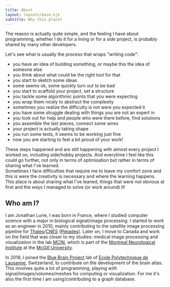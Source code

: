 ```yaml
---
title: About
layout: layouts/base.njk
subtitle: Why this place?
---
```


The reason is actually quite simple, and the feeling I have about programming, whether I do it for a living or for a side project, is probably shared by many other developers.  

Let's see what is usually the process that wraps "writing code":
- you have an idea of building something, or maybe this the idea of someone else
- you think about what could be the right tool for that
- you start to sketch some ideas
- some seems ok, some quickly turn out to be bad
- you start to scaffold your project, set a structure
- you tackle some algorithmic points that you were expecting
- you wrap them nicely to abstract the complexity
- sometimes you realize the difficulty is not were you expected it
- you have some struggle dealing with things you are not an expert in
- you look out for help and people who were there before, find solutions
- you assemble the last pieces, connect some wires
- your project is actually taking shape
- you run some tests, it seems to be working just fine
- now you are starting to feel a bit proud of your work!

These steps happened and are still happening with almost every project I worked on, including side/hobby projects. And everytime I feel like this could go further, not only in terms of optimisation but rather in terms of sharing what I've learned.  
Sometimes I face difficulties that require me to leave my comfort zone and this is were the creativity is necessary and where the learning happens. This place is about sharing what I've leaned, things that were not obvious at first and the ways I managed to solve (or work around) it!


## Who am I?
I am Jonathan Lurie, I was born in France, where I studied computer science with a major in biological signal/image processing. I started to work as an engineer in 2010, mainly contributing to the satellite image processing pipeline for [Thales](https://www.thalesgroup.com/en)/[CNES](https://cnes.fr/en) ([Pleiades](https://www.wikiwand.com/en/Pleiades_(satellite))). Later on, I move to Canada and work on the field that was closer to my studies: medical image processing and visualization in the lab [MCIN](http://mcin.ca/), which is part of the [Montreal Neurological Institute](https://www.mcgill.ca/neuro/) at the [McGill University](https://en.wikipedia.org/wiki/McGill_University?oldformat=true).  

In 2018, I joined the [Blue Brain Project](https://www.epfl.ch/research/domains/bluebrain/) lab of [Ecole Polytechnique de Lausanne](https://en.wikipedia.org/wiki/%C3%89cole_Polytechnique_F%C3%A9d%C3%A9rale_de_Lausanne?oldformat=true), Switzerland, to contribute on the development of the brain atlas. This involves quite a lot of programming, playing with signal/images/volumes/meshes for computing or visualization. For me it's also the first time I am using/contributing to a graph database.  


